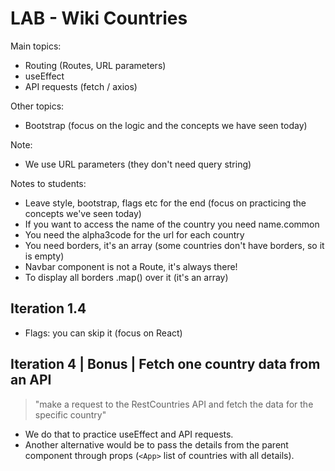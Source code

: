 

# LAB - Wiki Countries

Main topics:
- Routing (Routes, URL parameters)
- useEffect
- API requests (fetch / axios)

Other topics:
- Bootstrap (focus on the logic and the concepts we have seen today)


Note:
- We use URL parameters (they don't need query string)


Notes to students:
- Leave style, bootstrap, flags etc for the end (focus on practicing the concepts we've seen today)
- If you want to access the name of the country you need name.common
- You need the alpha3code for the url for each country
- You need borders, it's an array (some countries don't have borders, so it is empty)
- Navbar component is not a Route, it's always there!
- To display all borders .map() over it (it's an array)


## Iteration 1.4

- Flags: you can skip it (focus on React)


## Iteration 4 | Bonus | Fetch one country data from an API

> "make a request to the RestCountries API and fetch the data for the specific country"

- We do that to practice useEffect and API requests.
- Another alternative would be to pass the details from the parent component through props (`<App>` list of countries with all details).





